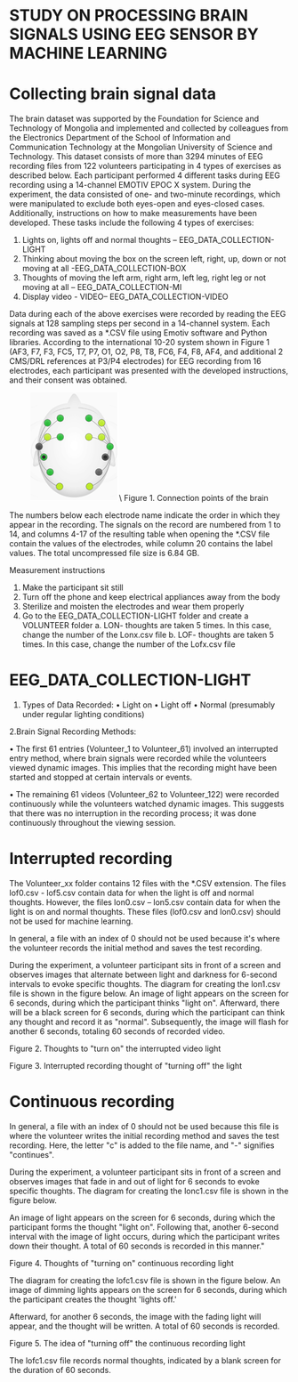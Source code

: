 # STUDY ON PROCESSING BRAIN SIGNALS USING EEG SENSOR BY MACHINE LEARNING

# Collecting brain signal data

The brain dataset was supported by the Foundation for Science and Technology of Mongolia and implemented and collected by colleagues from the Electronics Department of the School of Information and Communication Technology at the Mongolian University of Science and Technology.
This dataset consists of more than 3294 minutes of EEG recording files from 122 volunteers participating in 4 types of exercises as described below. Each participant performed 4 different tasks during EEG recording using a 14-channel EMOTIV EPOC X system. During the experiment, the data consisted of one- and two-minute recordings, which were manipulated to exclude both eyes-open and eyes-closed cases. Additionally, instructions on how to make measurements have been developed. These tasks include the following 4 types of exercises:

1.	Lights on, lights off and normal thoughts – EEG_DATA_COLLECTION-LIGHT
2.	Thinking about moving the box on the screen left, right, up, down or not moving at all -EEG_DATA_COLLECTION-BOX
3.	Thoughts of moving the left arm, right arm, left leg, right leg or not moving at all – EEG_DATA_COLLECTION-MI
4.	Display video - VIDEO– EEG_DATA_COLLECTION-VIDEO

Data during each of the above exercises were recorded by reading the EEG signals at 128 sampling steps per second in a 14-channel system. Each recording was saved as a *.CSV file using Emotiv software and Python libraries. According to the international 10-20 system shown in Figure 1 (AF3, F7, F3, FC5, T7, P7, O1, O2, P8, T8, FC6, F4, F8, AF4, and additional 2 CMS/DRL references at P3/P4 electrodes) for EEG recording from 16 electrodes, each participant was presented with the developed instructions, and their consent was obtained.



<p align="center">
  <img src="Images/fig1.png" />\
	Figure 1. Connection points of the brain
</p>


The numbers below each electrode name indicate the order in which they appear in the recording. The signals on the record are numbered from 1 to 14, and columns 4-17 of the resulting table when opening the *.CSV file contain the values of the electrodes, while column 20 contains the label values. The total uncompressed file size is 6.84 GB.
 
Measurement instructions

1.	Make the participant sit still
2.	Turn off the phone and keep electrical appliances away from the body
3.	Sterilize and moisten the electrodes and wear them properly
4.	Go to the EEG_DATA_COLLECTION-LIGHT folder and create a VOLUNTEER folder
	a.	LON- thoughts are taken 5 times. In this case, change the number of the Lonx.csv file
	b.	LOF- thoughts are taken 5 times. In this case, change the number of the Lofx.csv file


# EEG_DATA_COLLECTION-LIGHT

1. Types of Data Recorded:
• Light on
• Light off
• Normal (presumably under regular lighting conditions)


2.Brain Signal Recording Methods:

• The first 61 entries (Volunteer_1 to Volunteer_61) involved an interrupted entry method, where brain signals were recorded while the volunteers viewed dynamic images. This implies that the recording might have been started and stopped at certain intervals or events.
 
 • The remaining 61 videos (Volunteer_62 to Volunteer_122) were recorded continuously while the volunteers watched dynamic images. This suggests that there was no interruption in the recording process; it was done continuously throughout the viewing session.

# Interrupted recording

The Volunteer_xx folder contains 12 files with the *.CSV extension. The files lof0.csv - lof5.csv contain data for when the light is off and normal thoughts. However, the files lon0.csv – lon5.csv contain data for when the light is on and normal thoughts. These files (lof0.csv and lon0.csv) should not be used for machine learning. 

In general, a file with an index of 0 should not be used because it's where the volunteer records the initial method and saves the test recording. 

During the experiment, a volunteer participant sits in front of a screen and observes images that alternate between light and darkness for 6-second intervals to evoke specific thoughts. The diagram for creating the lon1.csv file is shown in the figure below. An image of light appears on the screen for 6 seconds, during which the participant thinks "light on". 
Afterward, there will be a black screen for 6 seconds, during which the participant can think any thought and record it as "normal". Subsequently, the image will flash for another 6 seconds, totaling 60 seconds of recorded video.








Figure 2. Thoughts to "turn on" the interrupted video light








Figure 3. Interrupted recording thought of "turning off" the light


# Continuous recording

In general, a file with an index of 0 should not be used because this file is where the volunteer writes the initial recording method and saves the test recording. Here, the letter "c" is added to the file name, and "-" signifies "continues". 

During the experiment, a volunteer participant sits in front of a screen and observes images that fade in and out of light for 6 seconds to evoke specific thoughts. The diagram for creating the lonc1.csv file is shown in the figure below. 

An image of light appears on the screen for 6 seconds, during which the participant forms the thought "light on". Following that, another 6-second interval with the image of light occurs, during which the participant writes down their thought. A total of 60 seconds is recorded in this manner."







Figure 4. Thoughts of "turning on" continuous recording light


The diagram for creating the lofc1.csv file is shown in the figure below. An image of dimming lights appears on the screen for 6 seconds, during which the participant creates the thought 'lights off.' 

Afterward, for another 6 seconds, the image with the fading light will appear, and the thought will be written. A total of 60 seconds is recorded.







Figure 5. The idea of "turning off" the continuous recording light

The lofc1.csv file records normal thoughts, indicated by a blank screen for the duration of 60 seconds.




